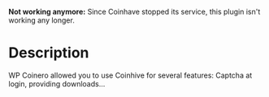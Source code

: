 **Not working anymore:** Since Coinhave stopped its service, this plugin isn't working any longer.

# Description

WP Coinero allowed you to use Coinhive for several features: Captcha at login, providing downloads... 